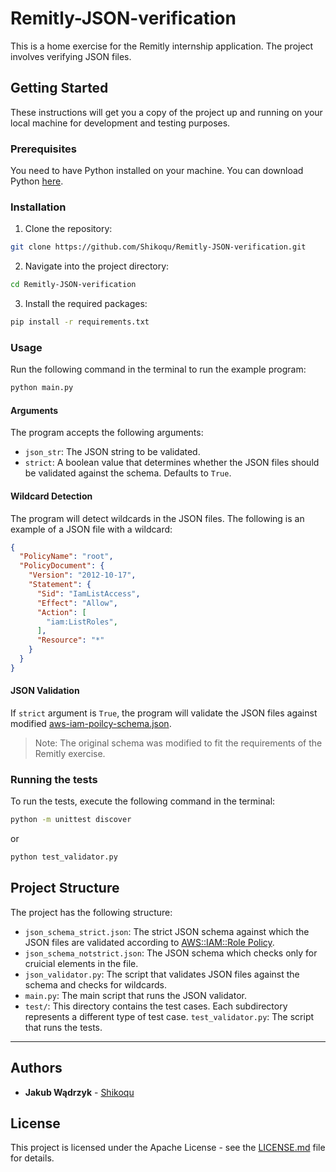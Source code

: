 # Remitly-JSON-verification

This is a home exercise for the Remitly internship application. The project involves verifying JSON files.

## Getting Started

These instructions will get you a copy of the project up and running on your local machine for development and testing purposes.

### Prerequisites

You need to have Python installed on your machine. You can download Python [here](https://www.python.org/downloads/).

### Installation

1. Clone the repository:
```bash
git clone https://github.com/Shikoqu/Remitly-JSON-verification.git
```

2. Navigate into the project directory:
```bash
cd Remitly-JSON-verification
```

3. Install the required packages:
```bash
pip install -r requirements.txt
```
### Usage
Run the following command in the terminal to run the example program:
```bash
python main.py
```

#### Arguments
The program accepts the following arguments:
* `json_str`: The JSON string to be validated.
* `strict`: A boolean value that determines whether the JSON files should be validated against the schema. Defaults to `True`.

#### Wildcard Detection
The program will detect wildcards in the JSON files. The following is an example of a JSON file with a wildcard:
```json
{
  "PolicyName": "root",
  "PolicyDocument": {
    "Version": "2012-10-17",
    "Statement": {
      "Sid": "IamListAccess",
      "Effect": "Allow",
      "Action": [
        "iam:ListRoles",
      ],
      "Resource": "*"
    }
  }
}
```

#### JSON Validation
If `strict` argument is `True`, the program will validate the JSON files against modified [aws-iam-poilcy-schema.json](https://gist.github.com/jstewmon/ee5d4b7ec0d8d60cbc303cb515272f8a?permalink_comment_id=4301718).

> Note: The original schema was modified to fit the requirements of the Remitly exercise.


### Running the tests
To run the tests, execute the following command in the terminal:
```bash
python -m unittest discover
```
or
```bash
python test_validator.py
```

## Project Structure
The project has the following structure:

* `json_schema_strict.json`: The strict JSON schema against which the JSON files are validated according to [AWS::IAM::Role Policy](https://docs.aws.amazon.com/AWSCloudFormation/latest/UserGuide/aws-properties-iam-role-policy.html#cfn-iam-role-policy-policydocument).
* `json_schema_notstrict.json`: The JSON schema which checks only for cruicial elements in the file.
* `json_validator.py`: The script that validates JSON files against the schema and checks for wildcards.
* `main.py`: The main script that runs the JSON validator.
* `test/`: This directory contains the test cases. Each subdirectory represents a different type of test case.
`test_validator.py`: The script that runs the tests.

---
## Authors
* **Jakub Wądrzyk** - [Shikoqu](https://github.com/Shikoqu)


## License
This project is licensed under the Apache License - see the [LICENSE.md](LICENSE.md) file for details.

